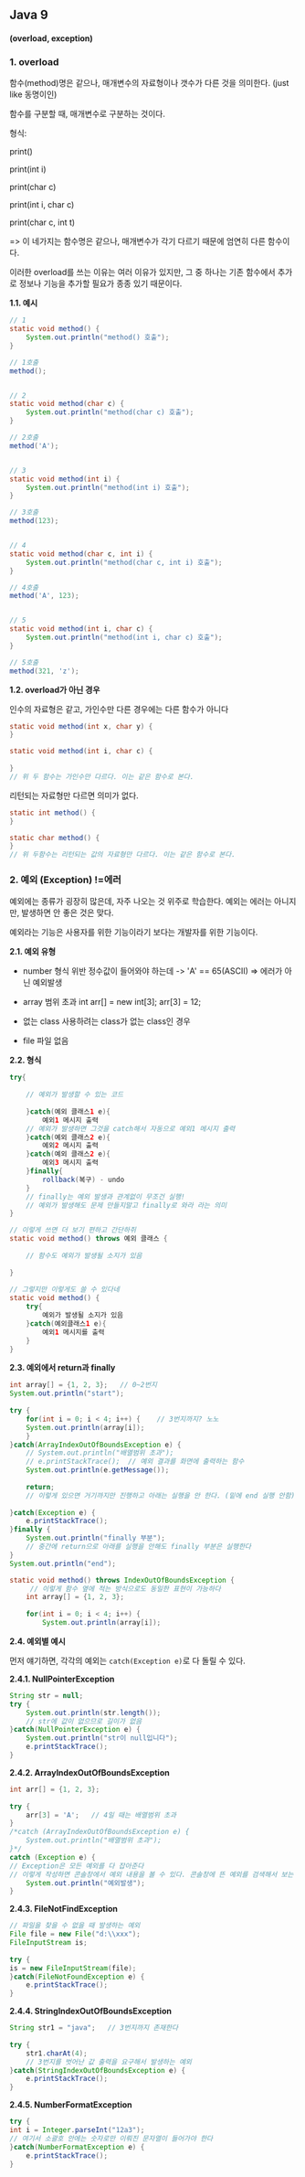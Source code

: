 ## Java 9 

#### (overload, exception)

### 1. overload 

함수(method)명은 같으나, 매개변수의 자료형이나 갯수가 다른 것을 의미한다. (just like 동명이인) 

함수를 구분할 때, 매개변수로 구분하는 것이다. 



형식:

print()

print(int i)

print(char c)

print(int i, char c)

print(char c, int t)

=> 이 네가지는 함수명은 같으나, 매개변수가 각기 다르기 때문에 엄연히 다른 함수이다. 



이러한 overload를 쓰는 이유는 여러 이유가 있지만, 그 중 하나는 기존 함수에서 추가로 정보나 기능을 추가할 필요가 종종 있기 때문이다.



**1.1. 예시** 

```java
// 1
static void method() {
	System.out.println("method() 호출");
}

// 1호출 
method();


// 2
static void method(char c) {
	System.out.println("method(char c) 호출");
}

// 2호출
method('A');


// 3
static void method(int i) {
	System.out.println("method(int i) 호출");
}

// 3호출 
method(123);


// 4
static void method(char c, int i) {
	System.out.println("method(char c, int i) 호출");
}

// 4호출
method('A', 123);


// 5
static void method(int i, char c) {
	System.out.println("method(int i, char c) 호출");
}

// 5호출
method(321, 'z');
```



**1.2. overload가 아닌 경우**

인수의 자료형은 같고, 가인수만 다른 경우에는 다른 함수가 아니다

```java
static void method(int x, char y) {
}

static void method(int i, char c) {
    
}
// 위 두 함수는 가인수만 다르다. 이는 같은 함수로 본다. 
```



리턴되는 자료형만 다르면 의미가 없다. 

```java
static int method() {			
}

static char method() {			
}
// 위 두함수는 리턴되는 값의 자료형만 다르다. 이는 같은 함수로 본다. 
```



### 2. 예외 (Exception) !=에러 

예외에는 종류가 굉장히 많은데, 자주 나오는 것 위주로 학습한다. 예외는 에러는 아니지만, 발생하면 안 좋은 것은 맞다. 

예외라는 기능은 사용자를 위한 기능이라기 보다는 개발자를 위한 기능이다. 

**2.1. 예외 유형** 

- number 형식 위반
  정수값이 들어와야 하는데 -> 'A' == 65(ASCII)  => 에러가 아닌 예외발생
  			 

- array 범위 초과
  int arr[] = new int[3];    arr[3] = 12;
  		 

- 없는 class
  사용하려는 class가 없는 class인 경우 
  		 	
- file 파일 없음



**2.2. 형식** 

```java
try{
		 		
	// 예외가 발생할 수 있는 코드 
		 			
	}catch(예외 클래스1 e){	
		예외1 메시지 출력 
    // 예외가 발생하면 그것을 catch해서 자동으로 예외1 메시지 출력
	}catch(예외 클래스2 e){
		예외2 메시지 출력
	}catch(예외 클래스2 e){
		예외3 메시지 출력
	}finally{
		rollback(복구) - undo
	}
    // finally는 예외 발생과 관계없이 무조건 실행!    
    // 예외가 발생해도 문제 만들지말고 finally로 와라 라는 의미
}
```



```java
// 이렇게 쓰면 더 보기 편하고 간단하쥐 
static void method() throws 예외 클래스 {
		 			
	// 함수도 예외가 발생될 소지가 있음
		 		
}
		 		
// 그렇지만 이렇게도 쓸 수 있다네 		 		
static void method() {
	try{
		예외가 발생될 소지가 있음
	}catch(예외클래스1 e){
		예외1 메시지를 출력
	}	
}
```



**2.3. 예외에서 return과 finally**

```java
int array[] = {1, 2, 3};   // 0~2번지 
System.out.println("start");
		
try {
	for(int i = 0; i < 4; i++) {    // 3번지까지? 노노
	System.out.println(array[i]);
	}	
}catch(ArrayIndexOutOfBoundsException e) {
	// System.out.println("배열범위 초과");
	// e.printStackTrace();  // 예외 결과를 화면에 출력하는 함수
	System.out.println(e.getMessage());
	
	return;   
    // 이렇게 있으면 거기까지만 진행하고 아래는 실행을 안 한다. (밑에 end 실행 안함)
			
}catch(Exception e) {
	e.printStackTrace();
}finally {
	System.out.println("finally 부분");    
    // 중간에 return으로 아래를 실행을 안해도 finally 부분은 실행한다 
}
System.out.println("end");
```



```java
static void method() throws IndexOutOfBoundsException {
	 // 이렇게 함수 옆에 적는 방식으로도 동일한 표현이 가능하다 
	int array[] = {1, 2, 3};
		
	for(int i = 0; i < 4; i++) {
		System.out.println(array[i]);
```



**2.4. 예외별 예시**

먼저 얘기하면, 각각의 예외는 `catch(Exception e)`로 다 돌릴 수 있다. 

**2.4.1. NullPointerException**

```java
String str = null;
try {
	System.out.println(str.length());   
	// str에 값이 없으므로 길이가 없음 
}catch(NullPointerException e) {
	System.out.println("str이 null입니다");
	e.printStackTrace();             
}
```



**2.4.2. ArrayIndexOutOfBoundsException**

```java
int arr[] = {1, 2, 3};
		
try {
	arr[3] = 'A';  	// 4일 때는 배열범위 초과 
}
/*catch (ArrayIndexOutOfBoundsException e) {
	System.out.println("배열범위 초과");
}*/
catch (Exception e) {   
// Exception은 모든 예외를 다 잡아준다 
// 이렇게 작성하면 콘솔창에서 예외 내용을 볼 수 있다. 콘솔창에 뜬 예외를 검색해서 보는 방향으로 확인하면서 개발하는게 좋다. (모든 예외를 알 수는 없기에)
	System.out.println("예외발생");    
}
```



**2.4.3. FileNotFindException**

```java
// 파일을 찾을 수 없을 때 발생하는 예외 
File file = new File("d:\\xxx");
FileInputStream is; 
		
try {
is = new FileInputStream(file);
}catch(FileNotFoundException e) {
	e.printStackTrace();
}
```



**2.4.4. StringIndexOutOfBoundsException**

```java
String str1 = "java";  	// 3번지까지 존재한다 
		
try {
	str1.charAt(4);	
    // 3번지를 벗어난 값 출력을 요구해서 발생하는 예외 
}catch(StringIndexOutOfBoundsException e) {
	e.printStackTrace();
}
```



**2.4.5. NumberFormatException**

```java
try {
int i = Integer.parseInt("12a3"); 
// 여기서 소괄호 안에는 숫자로만 이뤄진 문자열이 들어가야 한다
}catch(NumberFormatException e) {
	e.printStackTrace();
}
```

